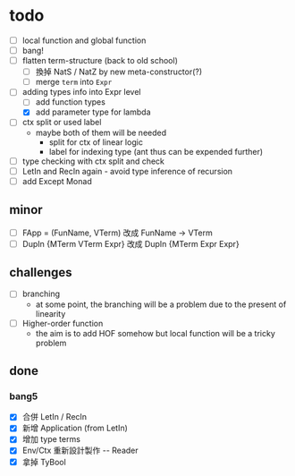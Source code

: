 # todo

+ [ ] local function and global function
+ [ ] bang!
+ [ ] flatten term-structure (back to old school)
    + [ ] 換掉 NatS / NatZ by new meta-constructor(?)
    + [ ] merge `term` into `Expr`
+ [ ] adding types info into Expr level
    + [ ] add function types
    + [x] add parameter type for lambda
+ [ ] ctx split or used label
    + maybe both of them will be needed
        + split for ctx of linear logic
        + label for indexing type (ant thus can be expended further)
+ [ ] type checking with ctx split and check
+ [ ] LetIn and RecIn again - avoid type inference of recursion
+ [ ] add Except Monad

## minor

+ [ ] FApp = (FunName, VTerm) 改成 FunName -> VTerm
+ [ ] DupIn {MTerm VTerm Expr} 改成 DupIn {MTerm Expr Expr}

## challenges

+ [ ] branching
    + at some point, the branching will be a problem due to the present of linearity
+ [ ] Higher-order function
    + the aim is to add HOF somehow but local function will be a tricky problem

## done

### bang5

+ [X] 合併 LetIn / RecIn
+ [x] 新增 Application (from LetIn)
+ [x] 增加 type terms
+ [x] Env/Ctx 重新設計製作 -- Reader
+ [x] 拿掉 TyBool
